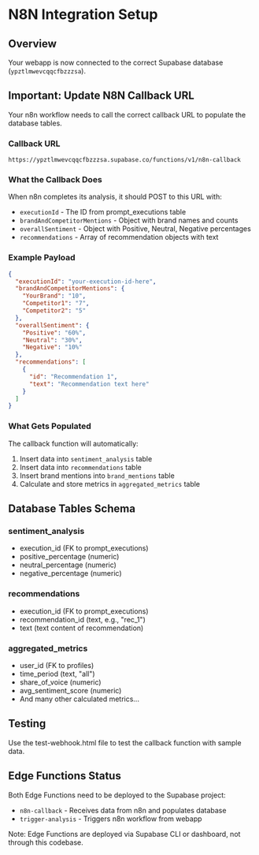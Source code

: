 # N8N Integration Setup

## Overview
Your webapp is now connected to the correct Supabase database (`ypztlmwevcqqcfbzzzsa`).

## Important: Update N8N Callback URL

Your n8n workflow needs to call the correct callback URL to populate the database tables.

### Callback URL
```
https://ypztlmwevcqqcfbzzzsa.supabase.co/functions/v1/n8n-callback
```

### What the Callback Does
When n8n completes its analysis, it should POST to this URL with:
- `executionId` - The ID from prompt_executions table
- `brandAndCompetitorMentions` - Object with brand names and counts
- `overallSentiment` - Object with Positive, Neutral, Negative percentages
- `recommendations` - Array of recommendation objects with text

### Example Payload
```json
{
  "executionId": "your-execution-id-here",
  "brandAndCompetitorMentions": {
    "YourBrand": "10",
    "Competitor1": "7",
    "Competitor2": "5"
  },
  "overallSentiment": {
    "Positive": "60%",
    "Neutral": "30%",
    "Negative": "10%"
  },
  "recommendations": [
    {
      "id": "Recommendation 1",
      "text": "Recommendation text here"
    }
  ]
}
```

### What Gets Populated
The callback function will automatically:
1. Insert data into `sentiment_analysis` table
2. Insert data into `recommendations` table
3. Insert brand mentions into `brand_mentions` table
4. Calculate and store metrics in `aggregated_metrics` table

## Database Tables Schema

### sentiment_analysis
- execution_id (FK to prompt_executions)
- positive_percentage (numeric)
- neutral_percentage (numeric)
- negative_percentage (numeric)

### recommendations
- execution_id (FK to prompt_executions)
- recommendation_id (text, e.g., "rec_1")
- text (text content of recommendation)

### aggregated_metrics
- user_id (FK to profiles)
- time_period (text, "all")
- share_of_voice (numeric)
- avg_sentiment_score (numeric)
- And many other calculated metrics...

## Testing
Use the test-webhook.html file to test the callback function with sample data.

## Edge Functions Status
Both Edge Functions need to be deployed to the Supabase project:
- `n8n-callback` - Receives data from n8n and populates database
- `trigger-analysis` - Triggers n8n workflow from webapp

Note: Edge Functions are deployed via Supabase CLI or dashboard, not through this codebase.
